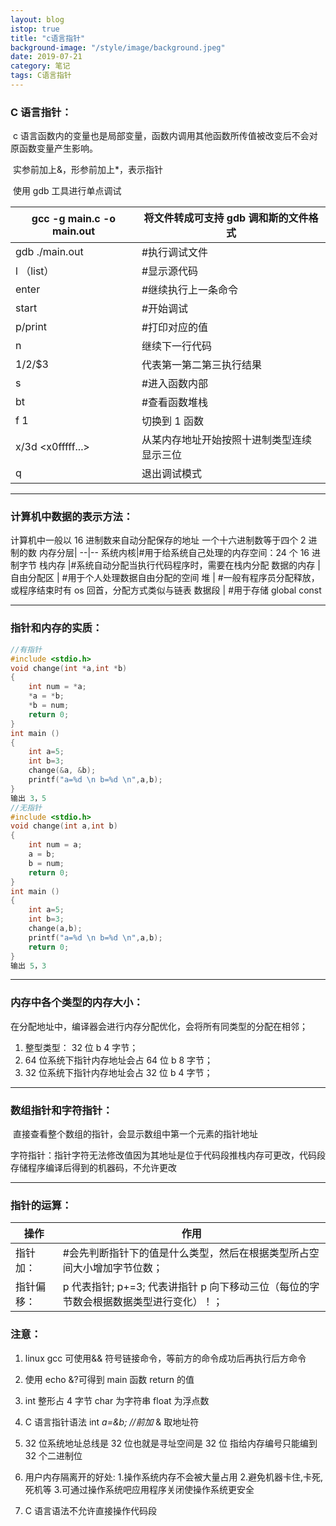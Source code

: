 ```yaml
---
layout: blog
istop: true
title: "c语言指针"
background-image: "/style/image/background.jpeg"
date: 2019-07-21
category: 笔记
tags: C语言指针
---
```


### C 语言指针：

​ c 语言函数内的变量也是局部变量，函数内调用其他函数所传值被改变后不会对原函数变量产生影响。

​ 实参前加上&，形参前加上\*，表示指针

​ 使用 gdb 工具进行单点调试

| ​gcc -g main.c -o main.out | 将文件转成可支持 gdb 调和斯的文件格式      |
| -------------------------- | ------------------------------------------ |
| gdb ./main.out             | #执行调试文件                              |
| l （list）                 | #显示源代码                                |
| enter                      | #继续执行上一条命令                        |
| start                      | #开始调试                                  |
| p/print                    | #打印对应的值                              |
| n                          | 继续下一行代码                             |
| $1/$2/\$3                  | 代表第一第二第三执行结果                   |
| s                          | #进入函数内部                              |
| bt                         | #查看函数堆栈                              |
| f 1                        | 切换到 1 函数                              |
| x/3d <x0fffff...>          | 从某内存地址开始按照十进制类型连续显示三位 |
| q                          | 退出调试模式                               |

---

### 计算机中数据的表示方法：

计算机中一般以 16 进制数来自动分配保存的地址
一个十六进制数等于四个 2 进制的数
内存分层|
--|--
系统内核|#用于给系统自己处理的内存空间：24 个 16 进制字节
栈内存 |#系统自动分配当执行代码程序时，需要在栈内分配
数据的内存 |
自由分配区 | #用于个人处理数据自由分配的空间
堆 | #一般有程序员分配释放，或程序结束时有 os 回首，分配方式类似与链表
数据段 | #用于存储 global const

---

### 指针和内存的实质：

```c
//有指针
#include <stdio.h>
void change(int *a,int *b)
{
    int num = *a;
    *a = *b;
    *b = num;
    return 0;
}
int main ()
{
    int a=5;
    int b=3;
    change(&a, &b);
    printf("a=%d \n b=%d \n",a,b);
}
输出 3，5
//无指针
#include <stdio.h>
void change(int a,int b)
{
    int num = a;
    a = b;
    b = num;
    return 0;
}
int main ()
{
    int a=5;
    int b=3;
    change(a,b);
    printf("a=%d \n b=%d \n",a,b);
    return 0;
}
输出 5，3
```

---

### 内存中各个类型的内存大小：

在分配地址中，编译器会进行内存分配优化，会将所有同类型的分配在相邻；

1. 整型类型： 32 位 b 4 字节；
2. 64 位系统下指针内存地址会占 64 位 b 8 字节；
3. 32 位系统下指针内存地址会占 32 位 b 4 字节；

---

### 数组指针和字符指针：

​ 直接查看整个数组的指针，会显示数组中第一个元素的指针地址

​ 字符指针：指针字符无法修改值因为其地址是位于代码段推栈内存可更改，代码段存储程序编译后得到的机器码，不允许更改

---

### 指针的运算：

| 操作       | 作用                                                                                  |
| ---------- | ------------------------------------------------------------------------------------- |
| 指针加：   | #会先判断指针下的值是什么类型，然后在根据类型所占空间大小增加字节位数；               |
| 指针偏移： | p 代表指针; p+=3; 代表讲指针 p 向下移动三位（每位的字节数会根据数据类型进行变化）！； |

### 注意：

1. linux gcc 可使用&& 符号链接命令，等前方的命令成功后再执行后方命令

2. 使用 echo &?可得到 main 函数 return 的值

3. int 整形占 4 字节 char 为字符串 float 为浮点数

4. C 语言指针语法 int _a=&b; //前加_ & 取地址符

5. 32 位系统地址总线是 32 位也就是寻址空间是 32 位 指给内存编号只能编到 32 个二进制位

6. 用户内存隔离开的好处:
   1.操作系统内存不会被大量占用
   ​ 2.避免机器卡住,卡死,死机等
   ​ 3.可通过操作系统吧应用程序关闭使操作系统更安全
7. C 语言语法不允许直接操作代码段
